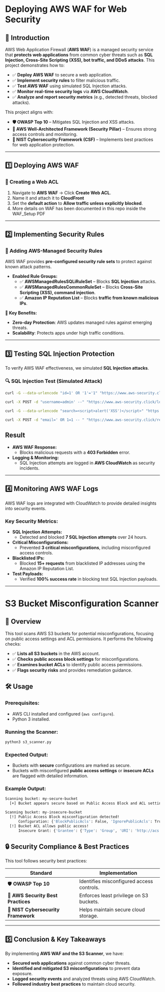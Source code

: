 # **Deploying AWS WAF for Web Security**

## **📌 Introduction**

AWS Web Application Firewall (**AWS WAF**) is a managed security service that **protects web applications** from common cyber threats such as **SQL Injection, Cross-Site Scripting (XSS), bot traffic, and DDoS attacks**. This project demonstrates how to:

- ✅ **Deploy AWS WAF** to secure a web application.
- ✅ **Implement security rules** to filter malicious traffic.
- ✅ **Test AWS WAF** using simulated SQL Injection attacks.
- ✅ **Monitor real-time security logs** via **AWS CloudWatch**.
- ✅ **Analyze and report security metrics** (e.g., detected threats, blocked attacks).

This project aligns with:

- **🛡️ OWASP Top 10** – Mitigates SQL Injection and XSS attacks.
- **🔐 AWS Well-Architected Framework (Security Pillar)** – Ensures strong access controls and monitoring.
- **📜 NIST Cybersecurity Framework (CSF)** – Implements best practices for web application protection.

---

## **1️⃣ Deploying AWS WAF**

### **🔹 Creating a Web ACL**

1. Navigate to **AWS WAF** → Click **Create Web ACL**.
2. Name it and attach it to **CloudFront**
3. Set the **default action** to **Allow traffic unless explicitly blocked**.
4. More details on WAF has been documented in this repo inside the WAF\_Setup PDF

---

## **2️⃣ Implementing Security Rules**

### **🔹 Adding AWS-Managed Security Rules**

AWS WAF provides **pre-configured security rule sets** to protect against known attack patterns.

- **Enabled Rule Groups:**
  - ✅ **AWSManagedRulesSQLiRuleSet** – Blocks **SQL Injection** attacks.
  - ✅ **AWSManagedRulesCommonRuleSet** – Blocks **Cross-Site Scripting (XSS), command injection**.
  - ✅ **Amazon IP Reputation List** – Blocks **traffic from known malicious IPs**.

**🚀 Key Benefits:**

- **Zero-day Protection**: AWS updates managed rules against emerging threats.
- **Scalability**: Protects apps under high traffic conditions.

---

## **3️⃣ Testing SQL Injection Protection**

To verify AWS WAF effectiveness, we simulated **SQL Injection attacks**.

### **🔍 SQL Injection Test (Simulated Attack)**

```bash
curl -G --data-urlencode "id=1' OR '1'='1" "https://www.aws-security.click/"
```

```bash
curl -X POST -d "username=admin' --" "https://www.aws-security.click/login"
```

```bash
curl -G --data-urlencode "search=<script>alert('XSS')</script>" "https://www.aws-security.click/search"
```

```bash
curl -X POST -d "email=' OR 1=1 -- " "https://www.aws-security.click/reset-password"
```

## Result

- **AWS WAF Response:**
  - Blocks malicious requests with a **403 Forbidden** error.
- **Logging & Monitoring:**
  - SQL Injection attempts are logged in **AWS CloudWatch** as security incidents.

---

## **4️⃣ Monitoring AWS WAF Logs**

AWS WAF logs are integrated with CloudWatch to provide detailed insights into security events.

### **Key Security Metrics:**

- **SQL Injection Attempts:**
  - Detected and blocked **7 SQL Injection attempts** over 24 hours.
- **Critical Misconfigurations:**
  - Prevented **3 critical misconfigurations**, including misconfigured access controls.
- **Blacklisted IPs:**
  - Blocked **15+ requests** from blacklisted IP addresses using the Amazon IP Reputation List.
- **Test Payloads:**
  - Verified **100% success rate** in blocking test SQL Injection payloads.

---

# **S3 Bucket Misconfiguration Scanner**

## **📌 Overview**

This tool scans AWS S3 buckets for potential misconfigurations, focusing on public access settings and ACL permissions. It performs the following checks:

- ✅ **Lists all S3 buckets** in the AWS account.
- ✅ **Checks public access block settings** for misconfigurations.
- ✅ **Examines bucket ACLs** to identify public access permissions.
- ✅ **Flags security risks** and provides remediation guidance.

## **🛠️ Usage**

### **Prerequisites:**

- AWS CLI installed and configured (`aws configure`).
- Python 3 installed.

### **Running the Scanner:**

```bash
python3 s3_scanner.py
```

### **Expected Output:**

- Buckets with **secure** configurations are marked as secure.
- Buckets with misconfigured **public access settings** or **insecure ACLs** are flagged with detailed information.

### **Example Output:**

```bash
Scanning bucket: my-secure-bucket
  [+] Bucket appears secure based on Public Access Block and ACL settings.

Scanning bucket: my-insecure-bucket
  [!] Public Access Block misconfiguration detected!
      Configuration: {'BlockPublicAcls': False, 'IgnorePublicAcls': True, 'BlockPublicPolicy': False, 'RestrictPublicBuckets': False}
  [!] Bucket ACL allows public access!
      Insecure Grant: {'Grantee': {'Type': 'Group', 'URI': 'http://acs.amazonaws.com/groups/global/AllUsers'}, 'Permission': 'READ'}
```

## **🔒 Security Compliance & Best Practices**

This tool follows security best practices:

| **Standard**                        | **Implementation**                        |
| ----------------------------------- | ----------------------------------------- |
| 🛡️ **OWASP Top 10**                | Identifies misconfigured access controls. |
| 🔐 **AWS Security Best Practices**  | Enforces least privilege on S3 buckets.   |
| 📜 **NIST Cybersecurity Framework** | Helps maintain secure cloud storage.      |

---

## **5️⃣ Conclusion & Key Takeaways**

By implementing **AWS WAF and the S3 Scanner**, we have:

- **Secured web applications** against common cyber threats.
- **Identified and mitigated S3 misconfigurations** to prevent data exposure.
- **Logged security events** and analyzed threats using AWS CloudWatch.
- **Followed industry best practices** to maintain cloud security.

